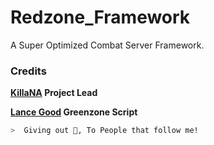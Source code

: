 # Redzone_Framework
A Super Optimized Combat Server Framework.

### Credits
**[KillaNA](https://www.google.com/search?q=god&oq=god+&aqs=chrome..69i57j69i59.1768j0j9&sourceid=chrome&ie=UTF-8) Project Lead**

**[Lance Good](https://www.google.com/search?q=god&oq=god+&aqs=chrome..69i57j69i59.1768j0j9&sourceid=chrome&ie=UTF-8) Greenzone Script**

```zsh
>  Giving out 🍪, To People that follow me!
```
